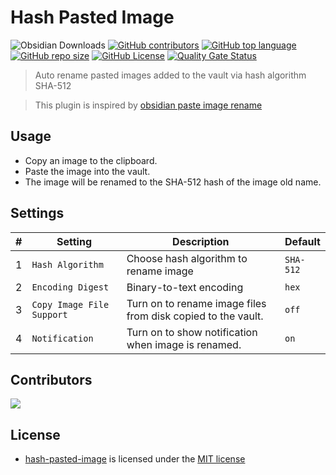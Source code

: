 # Hash Pasted Image

![Obsidian Downloads](https://img.shields.io/badge/dynamic/json?logo=obsidian&color=%23483699&label=downloads&query=%24%5B%22hash-pasted-image%22%5D.downloads&url=https%3A%2F%2Fraw.githubusercontent.com%2Fobsidianmd%2Fobsidian-releases%2Fmaster%2Fcommunity-plugin-stats.json)
[![GitHub contributors](https://img.shields.io/github/contributors/hardingadonis/hash-pasted-image)](https://github.com/hardingadonis/hash-pasted-image/graphs/contributors)
[![GitHub top language](https://img.shields.io/github/languages/top/hardingadonis/hash-pasted-image)](ttps://github.com/hardingadonis/hash-pasted-image)
[![GitHub repo size](https://img.shields.io/github/repo-size/hardingadonis/hash-pasted-image)](ttps://github.com/hardingadonis/hash-pasted-image)
[![GitHub License](https://img.shields.io/github/license/hardingadonis/hash-pasted-image)](https://github.com/hardingadonis/hash-pasted-image/blob/main/LICENSE)
[![Quality Gate Status](https://sonarcloud.io/api/project_badges/measure?project=hardingadonis_obsidian-hash-pasted-image&metric=alert_status)](https://sonarcloud.io/summary/overall?id=hardingadonis_obsidian-hash-pasted-image)

> Auto rename pasted images added to the vault via hash algorithm SHA-512

> This plugin is inspired by [obsidian paste image rename](https://github.com/reorx/obsidian-paste-image-rename)

## Usage

- Copy an image to the clipboard.
- Paste the image into the vault.
- The image will be renamed to the SHA-512 hash of the image old name.

## Settings

| #   | Setting                   | Description                                                  | Default   |
| --- | ------------------------- | ------------------------------------------------------------ | --------- |
| 1   | `Hash Algorithm`          | Choose hash algorithm to rename image                        | `SHA-512` |
| 2   | `Encoding Digest`         | Binary-to-text encoding                                      | `hex`     |
| 3   | `Copy Image File Support` | Turn on to rename image files from disk copied to the vault. | `off`     |
| 4   | `Notification`            | Turn on to show notification when image is renamed.          | `on`      |

## Contributors

<a href="https://github.com/hardingadonis/hash-pasted-image/graphs/contributors">
  <img src="https://contrib.rocks/image?repo=hardingadonis/hash-pasted-image" />
</a>

## License

- [hash-pasted-image](https://github.com/hardingadonis/hash-pasted-image) is licensed under the [MIT license](LICENSE)
